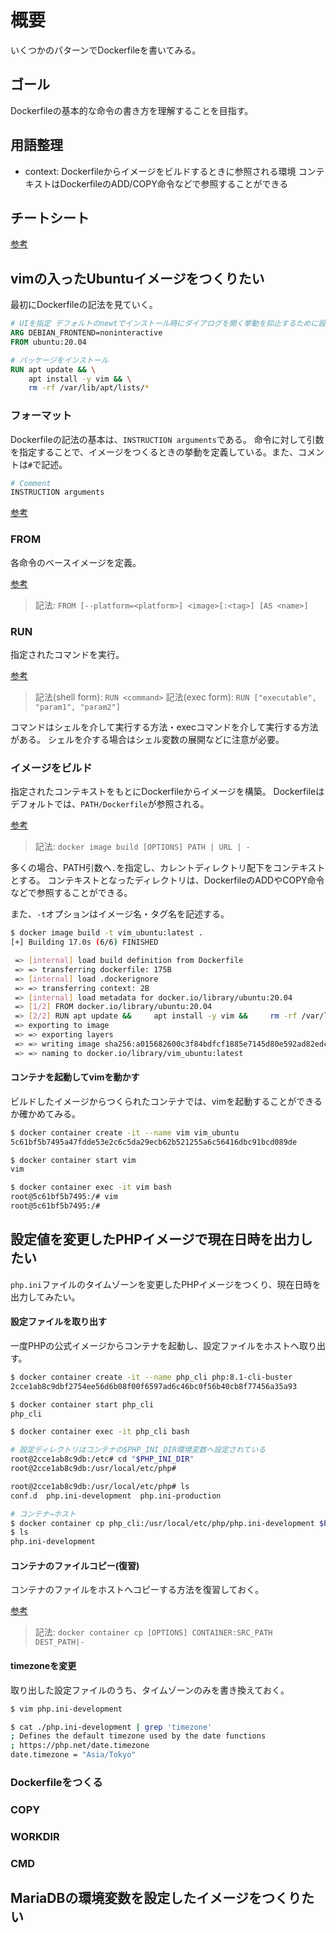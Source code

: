 # 概要

いくつかのパターンでDockerfileを書いてみる。

## ゴール

Dockerfileの基本的な命令の書き方を理解することを目指す。

## 用語整理

* context: Dockerfileからイメージをビルドするときに参照される環境 コンテキストはDockerfileのADD/COPY命令などで参照することができる

## チートシート

[参考](https://docs.docker.com/engine/reference/builder/)

## vimの入ったUbuntuイメージをつくりたい

最初にDockerfileの記法を見ていく。

```Dockerfile
# UIを指定 デフォルトのnewtでインストール時にダイアログを開く挙動を抑止するために設定
ARG DEBIAN_FRONTEND=noninteractive
FROM ubuntu:20.04

# パッケージをインストール
RUN apt update && \
    apt install -y vim && \
    rm -rf /var/lib/apt/lists/*
```

### フォーマット

Dockerfileの記法の基本は、`INSTRUCTION arguments`である。
命令に対して引数を指定することで、イメージをつくるときの挙動を定義している。また、コメントは`#`で記述。

```Dockerfile
# Comment
INSTRUCTION arguments
```

[参考](https://docs.docker.com/engine/reference/builder/#format)

### FROM

各命令のベースイメージを定義。

[参考](https://docs.docker.com/engine/reference/builder/#from)

> 記法: `FROM [--platform=<platform>] <image>[:<tag>] [AS <name>]`

### RUN

指定されたコマンドを実行。

[参考](https://docs.docker.com/engine/reference/builder/#run)

> 記法(shell form): `RUN <command>`
> 記法(exec form): `RUN ["executable", "param1", "param2"]`

コマンドはシェルを介して実行する方法・execコマンドを介して実行する方法がある。
シェルを介する場合はシェル変数の展開などに注意が必要。


### イメージをビルド

指定されたコンテキストをもとにDockerfileからイメージを構築。
Dockerfileはデフォルトでは、`PATH/Dockerfile`が参照される。

[参考](https://docs.docker.com/engine/reference/commandline/image_build/)

> 記法: `docker image build [OPTIONS] PATH | URL | -`

多くの場合、PATH引数へ`.`を指定し、カレントディレクトリ配下をコンテキストとする。
コンテキストとなったディレクトリは、DockerfileのADDやCOPY命令などで参照することができる。

また、`-t`オプションはイメージ名・タグ名を記述する。

```bash
$ docker image build -t vim_ubuntu:latest .
[+] Building 17.0s (6/6) FINISHED                                                                                                                                          

 => [internal] load build definition from Dockerfile                                                                                                                  0.0s
 => => transferring dockerfile: 175B                                                                                                                                  0.0s
 => [internal] load .dockerignore                                                                                                                                     0.0s
 => => transferring context: 2B                                                                                                                                       0.0s
 => [internal] load metadata for docker.io/library/ubuntu:20.04                                                                                                       0.0s
 => [1/2] FROM docker.io/library/ubuntu:20.04                                                                                                                         0.0s
 => [2/2] RUN apt update &&     apt install -y vim &&     rm -rf /var/lib/apt/lists/*                                                                                16.2s
 => exporting to image                                                                                                                                                0.7s 
 => => exporting layers                                                                                                                                               0.7s 
 => => writing image sha256:a015682600c3f84bdfcf1885e7145d80e592ad82edc1f24f89cd567f77e8a6d6                                                                          0.0s 
 => => naming to docker.io/library/vim_ubuntu:latest
```

#### コンテナを起動してvimを動かす

ビルドしたイメージからつくられたコンテナでは、vimを起動することができるか確かめてみる。

```bash
$ docker container create -it --name vim vim_ubuntu 
5c61bf5b7495a47fdde53e2c6c5da29ecb62b521255a6c56416dbc91bcd089de

$ docker container start vim
vim

$ docker container exec -it vim bash
root@5c61bf5b7495:/# vim
root@5c61bf5b7495:/# 
```

## 設定値を変更したPHPイメージで現在日時を出力したい

`php.ini`ファイルのタイムゾーンを変更したPHPイメージをつくり、現在日時を出力してみたい。

#### 設定ファイルを取り出す

一度PHPの公式イメージからコンテナを起動し、設定ファイルをホストへ取り出す。

```bash
$ docker container create -it --name php_cli php:8.1-cli-buster
2cce1ab8c9dbf2754ee56d6b08f00f6597ad6c46bc0f56b40cb8f77456a35a93

$ docker container start php_cli
php_cli

$ docker container exec -it php_cli bash

# 設定ディレクトリはコンテナの$PHP_INI_DIR環境変数へ設定されている
root@2cce1ab8c9db:/etc# cd "$PHP_INI_DIR"
root@2cce1ab8c9db:/usr/local/etc/php# 

root@2cce1ab8c9db:/usr/local/etc/php# ls
conf.d  php.ini-development  php.ini-production

# コンテナ→ホスト
$ docker container cp php_cli:/usr/local/etc/php/php.ini-development $PWD
$ ls
php.ini-development
```

#### コンテナのファイルコピー(復習)

コンテナのファイルをホストへコピーする方法を復習しておく。

[参考](https://docs.docker.com/engine/reference/commandline/container_cp/)

> 記法: `docker container cp [OPTIONS] CONTAINER:SRC_PATH DEST_PATH|-`

#### timezoneを変更

取り出した設定ファイルのうち、タイムゾーンのみを書き換えておく。

```bash
$ vim php.ini-development 

$ cat ./php.ini-development | grep 'timezone' 
; Defines the default timezone used by the date functions
; https://php.net/date.timezone
date.timezone = "Asia/Tokyo"
```

### Dockerfileをつくる

### COPY

### WORKDIR

### CMD




## MariaDBの環境変数を設定したイメージをつくりたい